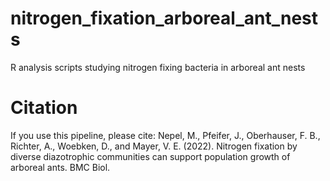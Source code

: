 # nitrogen_fixation_arboreal_ant_nests
R analysis scripts studying nitrogen fixing bacteria in arboreal ant nests

# Citation

If you use this pipeline, please cite:
Nepel, M., Pfeifer, J., Oberhauser, F. B., Richter, A., Woebken, D., and Mayer, V. E. (2022). Nitrogen fixation by diverse diazotrophic communities can support population growth of arboreal ants. BMC Biol.
